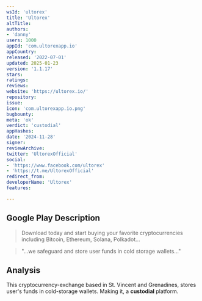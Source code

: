```yaml
---
wsId: 'ultorex'
title: 'Ultorex'
altTitle: 
authors:
- 'danny'
users: 1000
appId: 'com.ultorexapp.io'
appCountry: 
released: '2022-07-01'
updated: 2025-01-23
version: '1.1.17'
stars: 
ratings: 
reviews: 
website: 'https://ultorex.io/'
repository: 
issue: 
icon: 'com.ultorexapp.io.png'
bugbounty: 
meta: 'ok'
verdict: 'custodial'
appHashes: 
date: '2024-11-28'
signer: 
reviewArchive: 
twitter: 'UltorexOfficial'
social:
- 'https://www.facebook.com/ultorex'
- 'https://t.me/UltorexOfficial'
redirect_from: 
developerName: 'Ultorex'
features: 

---
```


## Google Play Description

> Download today and start buying your favorite cryptocurrencies including Bitcoin, Ethereum, Solana, Polkadot... 

> "...we safeguard and store user funds in cold storage wallets..."

## Analysis 

This cryptocurrency-exchange based in St. Vincent and Grenadines, stores user's funds in cold-storage wallets. Making it, a **custodial** platform.
